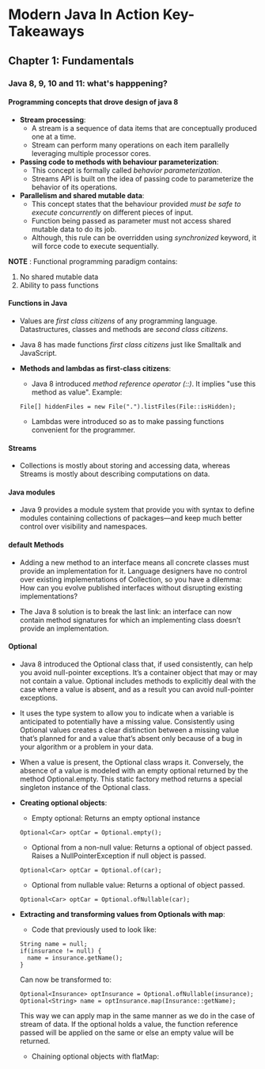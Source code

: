 # Modern Java In Action Key-Takeaways

## Chapter 1: Fundamentals

### Java 8, 9, 10 and 11: what's happpening?

#### Programming concepts that drove design of java 8
* **Stream processing**:
  * A stream is a sequence of data items that are conceptually produced one at a time.
  * Stream can perform many operations on each item parallelly leveraging multiple processor cores.
* **Passing code to methods with behaviour parameterization**:
  * This concept is formally called *behavior parameterization*.
  * Streams API is built on the idea of passing code to parameterize the behavior of its operations.
* **Parallelism and shared mutable data**:
  * This concept states that the behaviour provided *must be safe to execute concurrently* on different pieces of input.
  * Function being passed as parameter must not access shared mutable data to do its job.
  * Although, this rule can be overridden using *synchronized* keyword, it will force code to execute sequentially.

**NOTE** : Functional programming paradigm contains:
1. No shared mutable data
2. Ability to pass functions

#### Functions in Java
* Values are *first class citizens* of any programming language. Datastructures, classes and methods are *second class citizens*.
* Java 8 has made functions *first class citizens* just like Smalltalk and JavaScript.

* **Methods and lambdas as first-class citizens**:
  * Java 8 introduced *method reference operator (::)*. It implies "use this method as value". Example:
  ```
  File[] hiddenFiles = new File(".").listFiles(File::isHidden);
  ```
  * Lambdas were introduced so as to make passing functions convenient for the programmer.

#### Streams
* Collections is mostly about storing and accessing data, whereas Streams is mostly about describing computations on data.

#### Java modules
* Java 9 provides a module system that provide you with syntax to define modules containing collections of packages—and keep much better control over visibility and namespaces.

#### default Methods
* Adding a new method to an interface means all concrete classes must provide an implementation for it. Language designers have no control over existing implementations of Collection, so you have a dilemma: How can you evolve published interfaces without disrupting existing implementations?

* The Java 8 solution is to break the last link: an interface can now contain method signatures for which an implementing class doesn’t provide an implementation.

#### Optional
* Java 8 introduced the Optional<T> class that, if used consistently, can help you avoid null-pointer exceptions. It’s a container object that may or may not contain a value. Optional<T> includes methods to explicitly deal with the case where a value is absent, and as a result you can avoid null-pointer exceptions.
* It uses the type system to allow you to indicate when a variable is anticipated to potentially have a missing value. Consistently using Optional values creates a clear distinction between a missing value that’s planned for and a value that’s absent only because of a bug in your algorithm or a problem in your data.
* When a value is present, the Optional class wraps it. Conversely, the absence of a value is modeled with an empty optional returned by the method Optional.empty. This static factory method returns a special singleton instance of the Optional class.
* **Creating optional objects**:
  * Empty optional: Returns an empty optional instance
  ```
  Optional<Car> optCar = Optional.empty();
  ```
  * Optional from a non-null value: Returns a optional of object passed. Raises a NullPointerException if null object is passed.
  ```
  Optional<Car> optCar = Optional.of(car);
  ```
  * Optional from nullable value: Returns a optional of object passed.
  ```
  Optional<Car> optCar = Optional.ofNullable(car);
  ```
* **Extracting and transforming values from Optionals with map**:

  * Code that previously used to look like:
  ```
  String name = null;
  if(insurance != null) {
    name = insurance.getName();
  }
  ```
  Can now be transformed to:
  ```
  Optional<Insurance> optInsurance = Optional.ofNullable(insurance);
  Optional<String> name = optInsurance.map(Insurance::getName);
  ```
  This way we can apply map in the same manner as we do in the case of stream of data. If the optional holds a value, the function reference passed will be applied on the same or else an empty value will be returned.

  * Chaining optional objects with flatMap:
  
